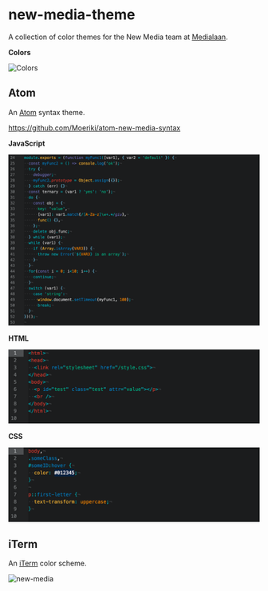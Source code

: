 # new-media-theme

A collection of color themes for the New Media team at [Medialaan](http://medialaan.be/).

**Colors**

![Colors](https://github.com/Moeriki/new-media-theme/raw/master/medialaan-colors.png)

## Atom

An [Atom](https://atom.io/) syntax theme.

https://github.com/Moeriki/atom-new-media-syntax

**JavaScript**

![JS](https://github.com/Moeriki/atom-new-media-syntax/raw/master/screenshots/js.png)

**HTML**

![HTML](https://github.com/Moeriki/atom-new-media-syntax/raw/master/screenshots/html.png)

**CSS**

![CSS](https://github.com/Moeriki/atom-new-media-syntax/raw/master/screenshots/css.png)

## iTerm  

An [iTerm](https://www.iterm2.com/) color scheme.

![new-media](https://github.com/Moeriki/new-media-theme/raw/master/iTerm3/iTerm.png)
